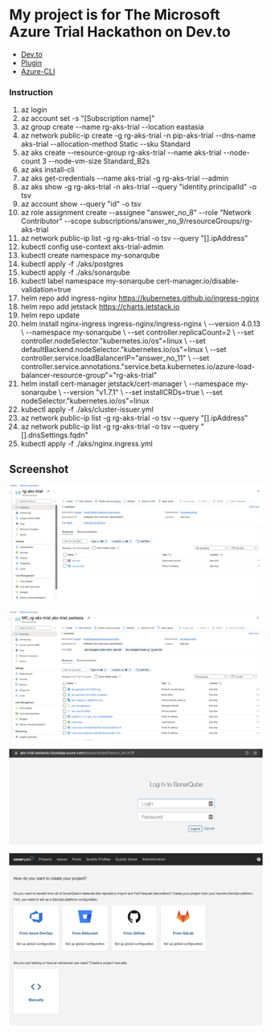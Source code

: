 # My project is for The Microsoft Azure Trial Hackathon on Dev.to

- [Dev.to](https://dev.to/ninefyi/azure-trial-hackathon-sonarqube-community-branch-plugin-on-aks-4pjb-temp-slug-8928180)
- [Plugin](https://github.com/mc1arke/sonarqube-community-branch-plugin)
- [Azure-CLI](https://docs.microsoft.com/en-us/cli/azure/install-azure-cli)

### Instruction

1. az login
2. az account set -s "[Subscription name]"
3. az group create --name rg-aks-trial --location eastasia
4. az network public-ip create -g rg-aks-trial -n pip-aks-trial --dns-name aks-trial --allocation-method Static --sku Standard
5. az aks create --resource-group rg-aks-trial --name aks-trial --node-count 3 --node-vm-size Standard_B2s
6. az aks install-cli
7. az aks get-credentials --name aks-trial -g rg-aks-trial --admin
8. az aks show -g rg-aks-trial -n aks-trial --query "identity.principalId" -o tsv
9. az account show --query "id" -o tsv
10. az role assignment create --assignee "answer_no_8" --role "Network Contributor" --scope subscriptions/answer_no_9/resourceGroups/rg-aks-trial
11. az network public-ip list -g rg-aks-trial -o tsv --query "[].ipAddress"
12. kubectl config use-context aks-trial-admin
13. kubectl create namespace my-sonarqube
14. kubectl apply -f ./aks/postgres
15. kubectl apply -f ./aks/sonarqube
16. kubectl label namespace my-sonarqube cert-manager.io/disable-validation=true
17. helm repo add ingress-nginx https://kubernetes.github.io/ingress-nginx
18. helm repo add jetstack https://charts.jetstack.io
19. helm repo update
20. helm install nginx-ingress ingress-nginx/ingress-nginx \\
    --version 4.0.13 \\
    --namespace my-sonarqube \\
    --set controller.replicaCount=2 \\
    --set controller.nodeSelector."kubernetes\.io/os"=linux \\
    --set defaultBackend.nodeSelector."kubernetes\.io/os"=linux \\
    --set controller.service.loadBalancerIP="answer_no_11" \\
    --set controller.service.annotations."service\.beta\.kubernetes\.io/azure-load-balancer-resource-group"="rg-aks-trial"
21. helm install cert-manager jetstack/cert-manager \\
    --namespace my-sonarqube \\
    --version "v1.7.1" \\
    --set installCRDs=true \\
    --set nodeSelector."kubernetes\.io/os"=linux
22. kubectl apply -f ./aks/cluster-issuer.yml
23. az network public-ip list -g rg-aks-trial -o tsv --query "[].ipAddress"
24. az network public-ip list -g rg-aks-trial -o tsv --query "[].dnsSettings.fqdn"
25. kubectl apply -f ./aks/nginx.ingress.yml

## Screenshot

![alt text](./screenshots/1.png)

![alt text](./screenshots/2.png)

![alt text](./screenshots/3.png)

![alt text](./screenshots/4.png)
